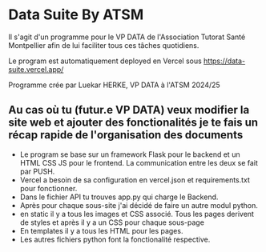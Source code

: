 # Data Suite By ATSM

Il s'agit d'un programme pour le VP DATA de l'Association Tutorat Santé Montpellier afin de lui faciliter tous ces tâches quotidiens. 

Le program est automatiquement deployed en Vercel sous https://data-suite.vercel.app/ 

Programme crée par Luekar HERKE, VP DATA à l'ATSM 2024/25

## Au cas où tu (futur.e VP DATA) veux modifier la site web et ajouter des fonctionalités je te fais un récap rapide de l'organisation des documents
- Le program se base sur un framework Flask pour le backend et un HTML CSS JS pour le frontend. La communication entre les deux se fait par PUSH.
- Vercel a besoin de sa configuration en vercel.json et requirements.txt pour fonctionner.
- Dans le fichier API tu trouves app.py qui charge le Backend.
- Après pour chaque sous-site j'ai décidé de faire un autre modul python.
- en static il y a tous les images et CSS associé. Tous les pages derivent de styles et après il y a un CSS pour chaque sous-page
- En templates il y a tous les HTML pour les pages.
- Les autres fichiers python font la fonctionalité respective.



